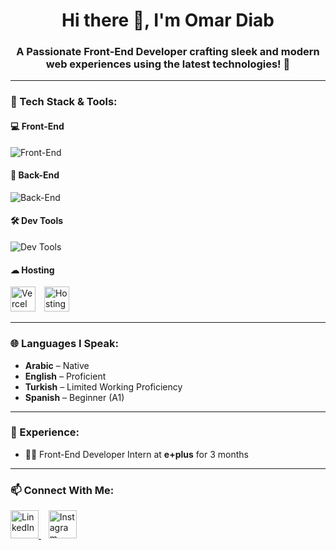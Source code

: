 <h1 align="center">Hi there 👋, I'm <span>Omar Diab</span></h1>
<h3 align="center">A Passionate Front-End Developer crafting sleek and modern web experiences using the latest technologies! 🚀</h3>

---

### 🚀 Tech Stack & Tools:

#### 💻 Front-End
<img src="https://skillicons.dev/icons?i=html,css,js,ts,react,nextjs,redux,jest,pug,sass,bootstrap,tailwind" alt="Front-End" />

#### 🧠 Back-End
<img src="https://skillicons.dev/icons?i=python,cpp,prisma,postgresql" alt="Back-End" />

#### 🛠 Dev Tools
<img src="https://skillicons.dev/icons?i=git,github,postman,gulp,linux" alt="Dev Tools" />

#### ☁ Hosting
<p align="start">
  <img src="https://skillicons.dev/icons?i=vercel" alt="Vercel" height="40" style="margin-right: 10px;" />
  <img src="https://cdn.worldvectorlogo.com/logos/hostinger.svg" alt="Hostinger" height="40" />
</p>


---

### 🌐 Languages I Speak:
- **Arabic** – Native  
- **English** – Proficient  
- **Turkish** – Limited Working Proficiency  
- **Spanish** – Beginner (A1)

---

### 💼 Experience:
- 🧑‍💻 Front-End Developer Intern at **e+plus** for 3 months

---

### 📫 Connect With Me:
<p align="start">
  <a href="https://www.linkedin.com/in/omar-diab-756b0b306/" target="_blank">
    <img src="https://skillicons.dev/icons?i=linkedin" height="45" alt="LinkedIn" />
  </a>
  &nbsp;&nbsp;
  <a href="https://www.instagram.com/omardiab.10" target="_blank">
    <img src="https://skillicons.dev/icons?i=instagram" height="45" alt="Instagram" />
  </a>
</p>
